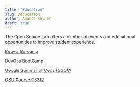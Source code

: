 ```yaml
---
title: "Education"
slug: /education
author: Amanda Kelner
draft: true
---
```


The Open Source Lab offers a number of events and educational opportunities to
improve student experience.

[Beaver Barcamp](/about/beaverbarcamp)

[DevOps BootCamp](/devops-bootcamp/)

[Google Summer of Code (GSOC)](/about/gsoc/)

[OSU Course CS312](/students/cs312/)
